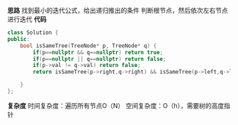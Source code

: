 **思路**
找到最小的迭代公式，给出递归推出的条件
判断根节点，然后依次左右节点进行迭代
**代码**
```C++
class Solution {
public:
    bool isSameTree(TreeNode* p, TreeNode* q) {
        if(p==nullptr && q==nullptr) return true;
        if(p==nullptr || q==nullptr) return false;
        if(p->val != q->val) return false;
        return isSameTree(p->right,q->right) && isSameTree(p->left,q->left);

    }
};
```
**复杂度**
时间复杂度：遍历所有节点O（N）
空间复杂度：O（h），需要树的高度指针